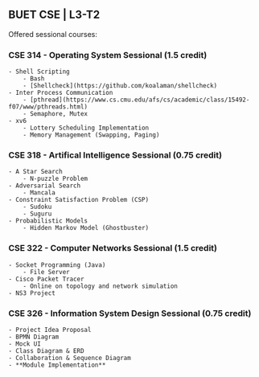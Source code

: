 ## BUET CSE | L3-T2
Offered sessional courses:
### CSE 314 - Operating System Sessional (1.5 credit)
	- Shell Scripting
		- Bash
		- [Shellcheck](https://github.com/koalaman/shellcheck)
	- Inter Process Communication
		- [pthread](https://www.cs.cmu.edu/afs/cs/academic/class/15492-f07/www/pthreads.html)
		- Semaphore, Mutex
	- xv6
		- Lottery Scheduling Implementation
		- Memory Management (Swapping, Paging)

### CSE 318 - Artifical Intelligence Sessional (0.75 credit)
	- A Star Search
		- N-puzzle Problem
	- Adversarial Search
		- Mancala
	- Constraint Satisfaction Problem (CSP)
		- Sudoku
		- Suguru
	- Probabilistic Models
		- Hidden Markov Model (Ghostbuster)

### CSE 322 - Computer Networks Sessional (1.5 credit)
	- Socket Programming (Java)
		- File Server
	- Cisco Packet Tracer
		- Online on topology and network simulation
	- NS3 Project

### CSE 326 - Information System Design Sessional (0.75 credit)
	- Project Idea Proposal
	- BPMN Diagram
	- Mock UI
	- Class Diagram & ERD
	- Collaboration & Sequence Diagram
	- **Module Implementation**
